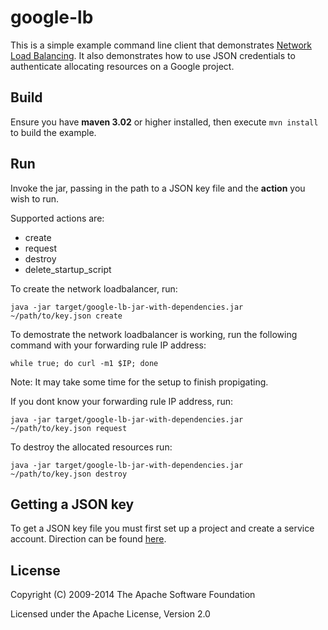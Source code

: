 # google-lb

This is a simple example command line client that demonstrates [Network Load Balancing](https://cloud.google.com/compute/docs/load-balancing/network/). It also demonstrates how to use JSON credentials to authenticate allocating resources on a Google project.

## Build

Ensure you have **maven 3.02** or higher installed, then execute `mvn install` to build the example.

## Run

Invoke the jar, passing in the path to a JSON key file and the **action** you wish to run.

Supported actions are:

- create
- request
- destroy
- delete_startup_script


To create the network loadbalancer, run:

    java -jar target/google-lb-jar-with-dependencies.jar ~/path/to/key.json create

To demostrate the network loadbalancer is working, run the following command with your forwarding rule IP address:

    while true; do curl -m1 $IP; done

Note: It may take some time for the setup to finish propigating.

If you dont know your forwarding rule IP address, run:
    
    java -jar target/google-lb-jar-with-dependencies.jar ~/path/to/key.json request

To destroy the allocated resources run:

    java -jar target/google-lb-jar-with-dependencies.jar ~/path/to/key.json destroy

## Getting a JSON key

To get a JSON key file you must first set up a project and create a service account. Direction can be found [here](https://developers.google.com/console/help/new/#serviceaccounts).

## License

Copyright (C) 2009-2014 The Apache Software Foundation

Licensed under the Apache License, Version 2.0
